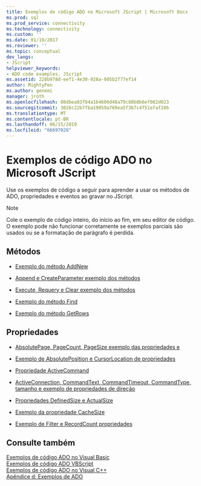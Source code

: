 ```yaml
---
title: Exemplos de código ADO no Microsoft JScript | Microsoft Docs
ms.prod: sql
ms.prod_service: connectivity
ms.technology: connectivity
ms.custom: ''
ms.date: 01/19/2017
ms.reviewer: ''
ms.topic: conceptual
dev_langs:
- JScript
helpviewer_keywords:
- ADO code examples, JScript
ms.assetid: 228b978d-eef1-4e30-928a-005b2f77ef14
author: MightyPen
ms.author: genemi
manager: jroth
ms.openlocfilehash: 08dbea83f84a1b4606d48a79c80b8b6ef082d023
ms.sourcegitcommit: 3026c22b7fba19059a769ea5f367c4f51efaf286
ms.translationtype: MT
ms.contentlocale: pt-BR
ms.lasthandoff: 06/15/2019
ms.locfileid: "66697028"
---
```

# <a name="ado-code-examples-in-microsoft-jscript"></a>Exemplos de código ADO no Microsoft JScript
Use os exemplos de código a seguir para aprender a usar os métodos de ADO, propriedades e eventos ao gravar no JScript.  
  
> [!NOTE]
>  Cole o exemplo de código inteiro, do início ao fim, em seu editor de código. O exemplo pode não funcionar corretamente se exemplos parciais são usados ou se a formatação de parágrafo é perdida.  
  
## <a name="methods"></a>Métodos  
  
-   [Exemplo do método AddNew](../../../ado/reference/ado-api/addnew-method-example-jscript.md)  
  
-   [Append e CreateParameter exemplo dos métodos](../../../ado/reference/ado-api/append-and-createparameter-methods-example-jscript.md)  
  
-   [Execute, Requery e Clear exemplo dos métodos](../../../ado/reference/ado-api/execute-requery-and-clear-methods-example-jscript.md)  
  
-   [Exemplo do método Find](../../../ado/reference/ado-api/find-method-example-jscript.md)  
  
-   [Exemplo do método GetRows](../../../ado/reference/ado-api/getrows-method-example-vb.md)  
  
## <a name="properties"></a>Propriedades  
  
-   [AbsolutePage, PageCount, PageSize exemplo das propriedades e](../../../ado/reference/ado-api/absolutepage-pagecount-and-pagesize-properties-example-jscript.md)  
  
-   [Exemplo de AbsolutePosition e CursorLocation de propriedades](../../../ado/reference/ado-api/absoluteposition-and-cursorlocation-properties-example-jscript.md)  
  
-   [Propriedade ActiveCommand](../../../ado/reference/ado-api/activecommand-property-example-jscript.md)  
  
-   [ActiveConnection, CommandText, CommandTimeout, CommandType, tamanho e exemplo de propriedades de direção](../../../ado/reference/ado-api/activeconnection-commandtext-timeout-type-size-example-jscript.md)  
  
-   [Propriedades DefinedSize e ActualSize](../../../ado/reference/ado-api/actualsize-and-definedsize-properties-example-jscript.md)  
  
-   [Exemplo da propriedade CacheSize](../../../ado/reference/ado-api/cachesize-property-example-jscript.md)  
  
-   [Exemplo de Filter e RecordCount propriedades](../../../ado/reference/ado-api/filter-and-recordcount-properties-example-jscript.md)  
  
## <a name="see-also"></a>Consulte também  
 [Exemplos de código ADO no Visual Basic](../../../ado/reference/ado-api/ado-code-examples-in-visual-basic.md)   
 [Exemplos de código ADO VBScript](../../../ado/reference/ado-api/ado-code-examples-vbscript.md)   
 [Exemplos de código ADO no Visual C++](../../../ado/reference/ado-api/ado-code-examples-in-visual-c.md)   
 [Apêndice d: Exemplos de ADO](../../../ado/guide/appendixes/appendix-d-ado-samples.md)
